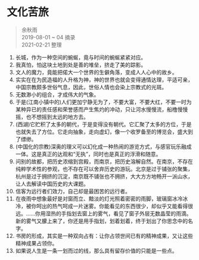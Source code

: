 # 文化苦旅
> 余秋雨  
> 2019-08-01 ~ 04 摘录  
> 2021-02-21 整理

1. 长城，作为一种空间的蜿蜒，竟与时间的蜿蜒紧紧对应。
2. 我真怕，怕这块土地到处是善的堆垒，挤走了美的踪影。
3. 文人的魔力，竟能把偌大一个世界的生僻角落，变成人人心中的故乡。
4. 实实在在为民造福的人升格为神，神的世界也就会变得通情达理，平适可亲，中国宗教颇多世俗气息，因此，世俗人情也会染上宗教式的光斑。
5. 无数渺小的组合，才成伟大的气象。
6. 于是(江南小镇中的)人们更加宁静无为了，不要大富，不要大红，不要一时为某种异已的责任感和荣誉感而产生焦灼的冲动，只让河水慢慢流，船橹慢慢摇，也不想摇到太远的地方去。
7. (西湖)它贮积了太多的朝代，于是变得没有朝代。它汇聚了太多的方位，于是也就失去了方位。它走向抽象，走向虚幻，像一个收罗备至的博览会，盛大到了缥缈。
8. (中国化的宗教)深奥的理义可以幻化成一种热闹的游览方式，与感官玩乐融成一体。这是真正的达观和“无执”，同时也是真正的浮滑和随意。
9. 问别的故都，把历史浓缩到宫殿，而南京，把历史溶解自然。在南京，不存在纯粹学术性的参观，也不存在可以舍弃历史的游玩。北京是过于铺张的聚集，杭州是过于拥挤的沉淀，南京既不铺张也不拥挤，大大方方地畅开一派山水，让人去解读中国历史的大课题。
10. 信客为远行者们效力，自己却是最困苦的远行者。
11. 在夜雨中想象最好是对窗而立、黯淡的灯光照着密密的雨脚，玻璃窗冰冷冰冷，被你呵出的热气呵成一片迷雾。你能看见的东西很少，却似乎又能看得很远。……你用湿热的手指划去窗上的雾气，看见了窗子外层无数晶莹的雨滴。新的雾气又朦上来了，你还是用手指划，划着划着，终于划出了你思念中的名字。
12. 书房的形成，其实是一种双向占有：让你占领世间已有的精神成果，又让这些精神成果占领你。
13. 如果说人生是一条一划而过的线，那么具有留存价值的只能是一些点。
